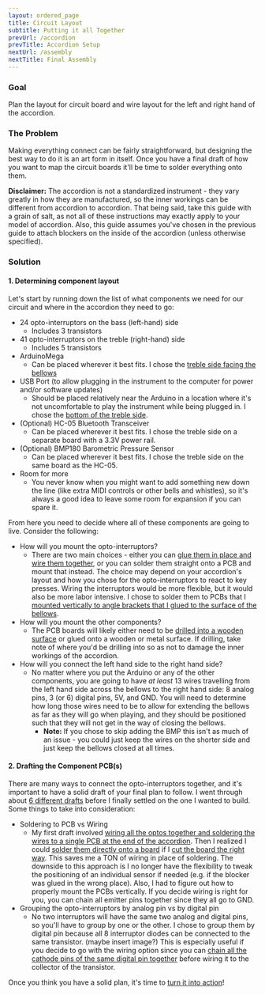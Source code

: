 ```yaml
---
layout: ordered_page
title: Circuit Layout
subtitle: Putting it all Together
prevUrl: /accordion
prevTitle: Accordion Setup
nextUrl: /assembly
nextTitle: Final Assembly
---
```


### Goal

Plan the layout for circuit board and wire layout for the left and right hand of the accordion.

### The Problem

Making everything connect can be fairly straightforward, but designing the best way to do it is an art form in itself.  Once you have a final draft of how you want to map the circuit boards it'll be time to solder everything onto them.

**Disclaimer:** The accordion is not a standardized instrument - they vary greatly in how they are manufactured, so the inner workings can be different from accordion to accordion.  That being said, take this guide with a grain of salt, as not all of these instructions may exactly apply to your model of accordion.  Also, this guide assumes you've chosen in the previous guide to attach blockers on the inside of the accordion (unless otherwise specified).

### Solution


#### 1. Determining component layout

Let's start by running down the list of what components we need for our circuit and where in the accordion they need to go:

- 24 opto-interruptors on the bass (left-hand) side
    - Includes 3 transistors
- 41 opto-interruptors on the treble (right-hand) side
    - Includes 5 transistors
- ArduinoMega
    - Can be placed wherever it best fits.  I chose the [treble side facing the bellows](/MIDI_Accordion/img/accordion/treble_blockers_opto_mega.jpg)
- USB Port (to allow plugging in the instrument to the computer for power and/or software updates)
    - Should be placed relatively near the Arduino in a location where it's not uncomfortable to play the instrument while being plugged in.  I chose the [bottom of the treble side](/MIDI_Accordion/img/assembly/usb_outside.jpg).
- (Optional) HC-05 Bluetooth Transceiver
    - Can be placed wherever it best fits.  I chose the treble side on a separate board with a 3.3V power rail.
- (Optional) BMP180 Barometric Pressure Sensor
    - Can be placed wherever it best fits.  I chose the treble side on the same board as the HC-05.
- Room for more
    - You never know when you might want to add something new down the line (like extra MIDI controls or other bells and whistles), so it's always a good idea to leave some room for expansion if you can spare it.

From here you need to decide where all of these components are going to live.  Consider the following:

- How will you mount the opto-interruptors?
    - There are two main choices - either you can [glue them in place and wire them together](/MIDI_Accordion/img/opto/accordion_poc.jpg), or you can solder them straight onto a PCB and mount that instead.  The choice may depend on your accordion's layout and how you chose for the opto-interruptors to react to key presses.  Wiring the interruptors would be more flexible, but it would also be more labor intensive.  I chose to solder them to PCBs that I [mounted vertically to angle brackets that I glued to the surface of the bellows](/MIDI_Accordion/img/assembly/treble_test_1.jpg).
- How will you mount the other components?
    - The PCB boards will likely either need to be [drilled into a wooden surface](/MIDI_Accordion/img/assembly/bass_hub_drill_holes.jpg) or glued onto a wooden or metal surface.  If drilling, take note of where you'd be drilling into so as not to damage the inner workings of the accordion.
- How will you connect the left hand side to the right hand side?
    - No matter where you put the Arduino or any of the other components, you are going to have *at least* 13 wires travelling from the left hand side across the bellows to the right hand side: 8 analog pins, 3 (or 6) digital pins, 5V, and GND.  You will need to determine how long those wires need to be to allow for extending the bellows as far as they will go when playing, and they should be positioned such that they will not get in the way of closing the bellows.
        - **Note:** If you chose to skip adding the BMP this isn't as much of an issue - you could just keep the wires on the shorter side and just keep the bellows closed at all times.

#### 2. Drafting the Component PCB(s)

There are many ways to connect the opto-interruptors together, and it's important to have a solid draft of your final plan to follow.  I went through about [6 different drafts](https://github.com/bvavra/MIDI_Accordion/tree/master/pdf/design) before I finally settled on the one I wanted to build.  Some things to take into consideration:

- Soldering to PCB vs Wiring
    - My first draft involved [wiring all the optos together and soldering the wires to a single PCB at the end of the accordion](https://github.com/bvavra/MIDI_Accordion/blob/master/pdf/design/bass_pin_layout.pdf).  Then I realized I could [solder them directly onto a board](/MIDI_Accordion/img/assembly/bass_pcb_after.jpg) if I [cut the board the right way](/MIDI_Accordion/img/assembly/pcb_cut.jpg).  This saves me a TON of wiring in place of soldering.  The downside to this approach is I no longer have the flexibility to tweak the positioning of an individual sensor if needed (e.g. if the blocker was glued in the wrong place).  Also, I had to figure out how to properly mount the PCBs vertically.  If you decide wiring is right for you, you can chain all emitter pins together since they all go to GND.
- Grouping the opto-interruptors by analog pin vs by digital pin
    - No two interruptors will have the same two analog and digital pins, so you'll have to group by one or the other.  I chose to group them by digital pin because all 8 interruptor diodes can be connected to the same transistor. (maybe insert image?)  This is especially useful if you decide to go with the wiring option since you can [chain all the cathode pins of the same digital pin together](/MIDI_Accordion/img/assembly/treble_pcb_after.jpg) before wiring it to the collector of the transistor.

Once you think you have a solid plan, it's time to [turn it into action](../assembly)!